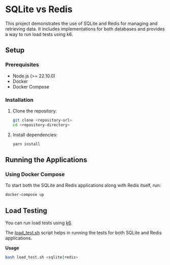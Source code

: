 # SQLite vs Redis

This project demonstrates the use of SQLite and Redis for managing and retrieving data. It includes implementations for both databases and provides a way to run load tests using k6.

## Setup

### Prerequisites

- Node.js (>= 22.10.0)
- Docker
- Docker Compose

### Installation

1. Clone the repository:

   ```sh
   git clone <repository-url>
   cd <repository-directory>
   ```

2. Install dependencies:

   ```sh
   yarn install
   ```

## Running the Applications

### Using Docker Compose

To start both the SQLite and Redis applications along with Redis itself, run:

```sh
docker-compose up
```

## Load Testing

You can run load tests using [k6](https://k6.io/).

The [load_test.sh](load_test.sh) script helps in running the tests for both SQLite and Redis applications.

**Usage**

```sh
bash load_test.sh <sqlite|redis>
```
